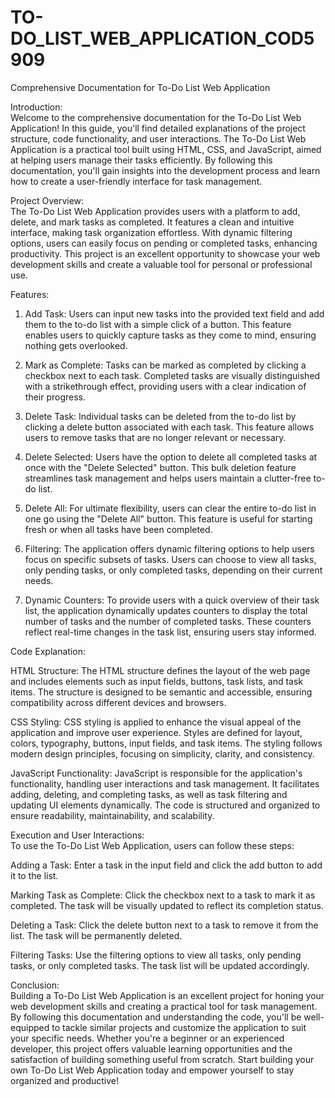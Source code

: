 # TO-DO_LIST_WEB_APPLICATION_COD5909

Comprehensive Documentation for To-Do List Web Application

Introduction:   
Welcome to the comprehensive documentation for the To-Do List Web Application! 
In this guide, you'll find detailed explanations of the project structure, code functionality, and user interactions. 
The To-Do List Web Application is a practical tool built using HTML, CSS, and JavaScript, aimed at helping users manage their tasks efficiently. 
By following this documentation, you'll gain insights into the development process and learn how to create a user-friendly interface for task management.

Project Overview:  
The To-Do List Web Application provides users with a platform to add, delete, and mark tasks as completed.
It features a clean and intuitive interface, making task organization effortless. 
With dynamic filtering options, users can easily focus on pending or completed tasks, enhancing productivity. 
This project is an excellent opportunity to showcase your web development skills and create a valuable tool for personal or professional use.

Features:

1. Add Task:
Users can input new tasks into the provided text field and add them to the to-do list with a simple click of a button.
This feature enables users to quickly capture tasks as they come to mind, ensuring nothing gets overlooked.

2. Mark as Complete:
Tasks can be marked as completed by clicking a checkbox next to each task.
Completed tasks are visually distinguished with a strikethrough effect, providing users with a clear indication of their progress.

3. Delete Task:
Individual tasks can be deleted from the to-do list by clicking a delete button associated with each task.
This feature allows users to remove tasks that are no longer relevant or necessary.

4. Delete Selected:
Users have the option to delete all completed tasks at once with the "Delete Selected" button.
This bulk deletion feature streamlines task management and helps users maintain a clutter-free to-do list.

5. Delete All:
For ultimate flexibility, users can clear the entire to-do list in one go using the "Delete All" button.
This feature is useful for starting fresh or when all tasks have been completed.

6. Filtering:
The application offers dynamic filtering options to help users focus on specific subsets of tasks.
Users can choose to view all tasks, only pending tasks, or only completed tasks, depending on their current needs.

7. Dynamic Counters:
To provide users with a quick overview of their task list, the application dynamically updates counters to display the total number of tasks and the number of completed tasks.
These counters reflect real-time changes in the task list, ensuring users stay informed.

Code Explanation:

HTML Structure:
The HTML structure defines the layout of the web page and includes elements such as input fields, buttons, task lists, and task items. 
The structure is designed to be semantic and accessible, ensuring compatibility across different devices and browsers.

CSS Styling:
CSS styling is applied to enhance the visual appeal of the application and improve user experience.
Styles are defined for layout, colors, typography, buttons, input fields, and task items. The styling follows modern design principles, focusing on simplicity, clarity, and consistency.

JavaScript Functionality:
JavaScript is responsible for the application's functionality, handling user interactions and task management. 
It facilitates adding, deleting, and completing tasks, as well as task filtering and updating UI elements dynamically. 
The code is structured and organized to ensure readability, maintainability, and scalability.

Execution and User Interactions:  
To use the To-Do List Web Application, users can follow these steps:

Adding a Task: Enter a task in the input field and click the add button to add it to the list.

Marking Task as Complete: Click the checkbox next to a task to mark it as completed. 
                          The task will be visually updated to reflect its completion status.
                          
Deleting a Task: Click the delete button next to a task to remove it from the list. 
                 The task will be permanently deleted.
                 
Filtering Tasks: Use the filtering options to view all tasks, only pending tasks, or only completed tasks. 
                 The task list will be updated accordingly.
                 
Conclusion:  
Building a To-Do List Web Application is an excellent project for honing your web development skills and creating a practical tool for task management. 
By following this documentation and understanding the code, you'll be well-equipped to tackle similar projects and customize the application to suit your specific needs. Whether you're a beginner or an experienced developer, this project offers valuable learning opportunities and the satisfaction of building something useful from scratch. Start building your own To-Do List Web Application today and empower yourself to stay organized and productive!
